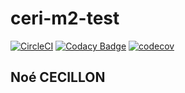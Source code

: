 # ceri-m2-test

[![CircleCI](https://circleci.com/gh/NoeCecillon/ceri-m1-test-2017.svg?style=svg)](https://circleci.com/gh/NoeCecillon/ceri-m1-test-2017)
[![Codacy Badge](https://api.codacy.com/project/badge/Grade/5be5861a4325440786a2d50f58954133)](https://www.codacy.com/app/NoeCecillon/ceri-m1-test-2017?utm_source=github.com&amp;utm_medium=referral&amp;utm_content=NoeCecillon/ceri-m1-test-2017&amp;utm_campaign=Badge_Grade)
[![codecov](https://codecov.io/gh/NoeCecillon/ceri-m1-test-2017/branch/master/graph/badge.svg)](https://codecov.io/gh/NoeCecillon/ceri-m1-test-2017)

## Noé CECILLON

